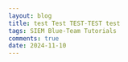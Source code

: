 ```yaml
---
layout: blog
title: test Test TEST-TEST test
tags: SIEM Blue-Team Tutorials
comments: true
date: 2024-11-10
--- 
```

